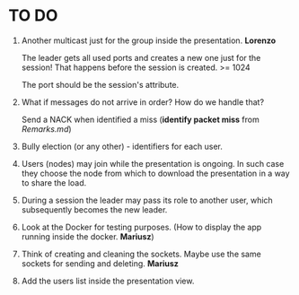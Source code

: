 # TO DO

1. Another multicast just for the group inside the presentation. **Lorenzo**

   The leader gets all used ports and creates a new one just for the session! That happens before the session is created. >= 1024

   The port should be the session's attribute.

2. What if messages do not arrive in order? How do we handle that?

   Send a NACK when identified a miss (**identify packet miss** from _Remarks.md_)

3. Bully election (or any other) - identifiers for each user.

4. Users (nodes) may join while the presentation is ongoing. In such case they choose the node from which to download the presentation in a way to share the load.

5. During a session the leader may pass its role to another user, which subsequently becomes the new leader.

6. Look at the Docker for testing purposes. (How to display the app running inside the docker. **Mariusz**)

7. Think of creating and cleaning the sockets. Maybe use the same sockets for sending and deleting. **Mariusz**

8. Add the users list inside the presentation view.
